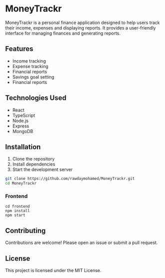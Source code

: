 # MoneyTrackr

MoneyTrackr is a personal finance application designed to help users track their income, expenses and displaying reports. It provides a user-friendly interface for managing finances and generating reports.

## Features

- Income tracking
- Expense tracking
- Financial reports
- Savings goal setting
- Financial reports

## Technologies Used

- React
- TypeScript
- Node.js
- Express
- MongoDB

## Installation

1. Clone the repository
2. Install dependencies
3. Start the development server

```bash
git clone https://github.com/rawdaymohamed/MoneyTrackr.git
cd MoneyTrackr
```
### Frontend

```bashcd 
cd frontend
npm install
npm start
```
## Contributing

Contributions are welcome! Please open an issue or submit a pull request.

## License

This project is licensed under the MIT License.